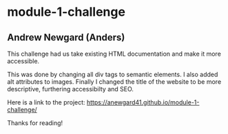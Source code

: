 # module-1-challenge
## Andrew Newgard (Anders)

This challenge had us take existing HTML documentation and make it more accessible. 

This was done by changing all div tags to semantic elements. I also added alt attributes to images. 
Finally I changed the title of the website to be more descriptive, furthering accessibilty and SEO. 

Here is a link to the project: https://anewgard41.github.io/module-1-challenge/

Thanks for reading! 
